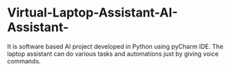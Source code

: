 # Virtual-Laptop-Assistant-AI-Assistant-
It is software based AI project developed in Python using pyCharm IDE. The laptop assistant can do various tasks and automations just by giving voice commands.
